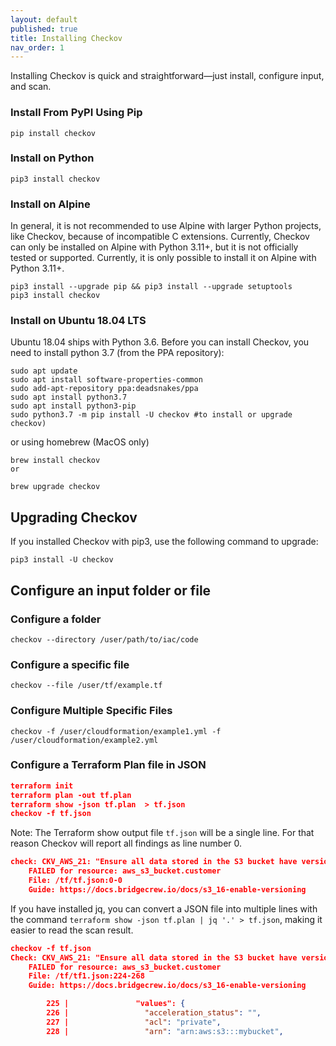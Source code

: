 ```yaml
---
layout: default
published: true
title: Installing Checkov
nav_order: 1
---
```

Installing Checkov is quick and straightforward—just install, configure input, and scan.

### Install From PyPI Using Pip

```shell
pip install checkov
```

### Install on Python

```shell
pip3 install checkov
```

### Install on Alpine

In general, it is not recommended to use Alpine with larger Python projects, like Checkov, because of incompatible C extensions.
Currently, Checkov can only be installed on Alpine with Python 3.11+, but it is not officially tested or supported.
Currently, it is only possible to install it on Alpine with Python 3.11+.

```shell
pip3 install --upgrade pip && pip3 install --upgrade setuptools
pip3 install checkov
```

### Install on Ubuntu 18.04 LTS

Ubuntu 18.04 ships with Python 3.6. Before you can install Checkov, you need to install python 3.7 (from the PPA repository):

```shell
sudo apt update
sudo apt install software-properties-common
sudo add-apt-repository ppa:deadsnakes/ppa
sudo apt install python3.7
sudo apt install python3-pip
sudo python3.7 -m pip install -U checkov #to install or upgrade checkov)
```

or using homebrew (MacOS only)

```shell
brew install checkov
or

brew upgrade checkov
```

## Upgrading Checkov

If you installed Checkov with pip3, use the following command to upgrade:

```shell
pip3 install -U checkov
```

## Configure an input folder or file

### Configure a folder

```shell
checkov --directory /user/path/to/iac/code
```

### Configure a specific file

```shell
checkov --file /user/tf/example.tf
```

### Configure Multiple Specific Files

```shell
checkov -f /user/cloudformation/example1.yml -f /user/cloudformation/example2.yml
```

### Configure a Terraform Plan file in JSON

```json
terraform init
terraform plan -out tf.plan
terraform show -json tf.plan  > tf.json 
checkov -f tf.json
```

Note: The Terraform show output file `tf.json` will be a single line. For that reason Checkov will report all findings as line number 0.

```json
check: CKV_AWS_21: "Ensure all data stored in the S3 bucket have versioning enabled"
	FAILED for resource: aws_s3_bucket.customer
	File: /tf/tf.json:0-0
	Guide: https://docs.bridgecrew.io/docs/s3_16-enable-versioning
```

If you have installed jq, you can convert a JSON file into multiple lines with the command `terraform show -json tf.plan | jq '.' > tf.json`, making it easier to read the scan result.

```json
checkov -f tf.json
Check: CKV_AWS_21: "Ensure all data stored in the S3 bucket have versioning enabled"
	FAILED for resource: aws_s3_bucket.customer
	File: /tf/tf1.json:224-268
	Guide: https://docs.bridgecrew.io/docs/s3_16-enable-versioning

		225 |               "values": {
		226 |                 "acceleration_status": "",
		227 |                 "acl": "private",
		228 |                 "arn": "arn:aws:s3:::mybucket",
```
